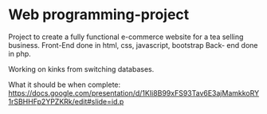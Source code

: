 # Web programming-project
Project to create a fully functional e-commerce website for a tea selling business.
Front-End done in html, css, javascript, bootstrap
Back- end done in php.

Working on kinks from switching databases.

What it should be when complete: https://docs.google.com/presentation/d/1KIi8B99xFS93Tav6E3ajMamkkoRY1rSBHHFp2YPZKRk/edit#slide=id.p

